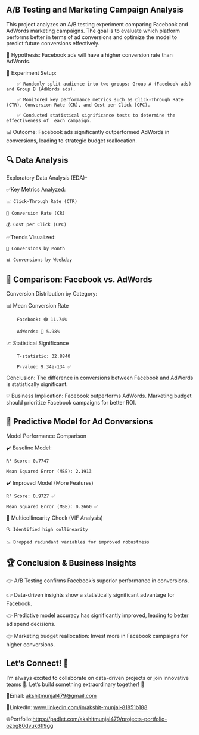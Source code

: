 
## A/B Testing and Marketing Campaign Analysis

This project analyzes an A/B testing experiment comparing Facebook and AdWords marketing campaigns. The goal is to evaluate which platform performs better in terms of ad conversions and optimize the model to predict future conversions effectively.


📌 Hypothesis: Facebook ads will have a higher conversion rate than AdWords.

🎯 Experiment Setup:

        ✅ Randomly split audience into two groups: Group A (Facebook ads) and Group B (AdWords ads).

        ✅ Monitored key performance metrics such as Click-Through Rate (CTR), Conversion Rate (CR), and Cost per Click (CPC).

        ✅ Conducted statistical significance tests to determine the effectiveness of  each campaign.

📊 Outcome: Facebook ads significantly outperformed AdWords in conversions, leading to strategic budget reallocation.


## 🔍 Data Analysis


Exploratory Data Analysis (EDA)-

✅Key Metrics Analyzed:

    📈 Click-Through Rate (CTR)

    🎯 Conversion Rate (CR)

    💰 Cost per Click (CPC)

✅Trends Visualized:

    📅 Conversions by Month

    📊 Conversions by Weekday
## 🔄 Comparison: Facebook vs. AdWords


Conversion Distribution by Category:

📊 Mean Conversion Rate

        Facebook: 🟢 11.74%
  
        AdWords: 🔴 5.98%

📈 Statistical Significance

        T-statistic: 32.8840

        P-value: 9.34e-134 ✅

Conclusion: The difference in conversions between Facebook and AdWords is statistically significant.

💡 Business Implication: Facebook outperforms AdWords. Marketing budget should prioritize Facebook campaigns for better ROI.




## 🤖 Predictive Model for Ad Conversions

Model Performance Comparison

✔️ Baseline Model:

    R² Score: 0.7747

    Mean Squared Error (MSE): 2.1913

✔️ Improved Model (More Features)

    R² Score: 0.9727 ✅

    Mean Squared Error (MSE): 0.2660 ✅

📌 Multicollinearity Check (VIF Analysis)

    🔍 Identified high collinearity

    📉 Dropped redundant variables for improved robustness


## 🏆 Conclusion & Business Insights


👉 A/B Testing confirms Facebook’s superior performance in conversions.

👉 Data-driven insights show a statistically significant advantage for Facebook.

👉 Predictive model accuracy has significantly improved, leading to better ad spend decisions.

👉 Marketing budget reallocation: Invest more in Facebook campaigns for higher conversions.


## Let’s Connect! 🤝

I’m always excited to collaborate on data-driven projects or join innovative teams 🚀. Let’s build something extraordinary together! 🌟

📧Email: akshitmunjal479@gmail.com

🔗LinkedIn: www.linkedin.com/in/akshit-munjal-81851b188

🌐Portfolio:https://padlet.com/akshitmunjal479/projects-portfolio-ozbg80dvuk6fl9gg